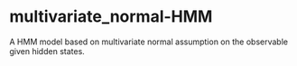 # multivariate_normal-HMM
A HMM model based on multivariate normal assumption on the observable given hidden states. 
